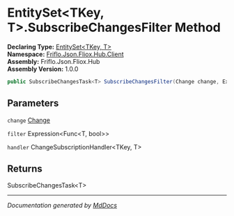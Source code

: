 ﻿<!--  
  <auto-generated>   
    The contents of this file were generated by a tool.  
    Changes to this file may be list if the file is regenerated  
  </auto-generated>   
-->

# EntitySet\<TKey, T\>.SubscribeChangesFilter Method

**Declaring Type:** [EntitySet\<TKey, T\>](../index.md)  
**Namespace:** [Friflo.Json.Fliox.Hub.Client](../../index.md)  
**Assembly:** Friflo.Json.Fliox.Hub  
**Assembly Version:** 1.0.0

```csharp
public SubscribeChangesTask<T> SubscribeChangesFilter(Change change, Expression<Func<T, bool>> filter, ChangeSubscriptionHandler<TKey, T> handler);
```

## Parameters

`change`  [Change](../../../Protocol/Tasks/Change/index.md)

`filter`  Expression\<Func\<T, bool\>\>

`handler`  ChangeSubscriptionHandler\<TKey, T\>

## Returns

SubscribeChangesTask\<T\>

___

*Documentation generated by [MdDocs](https://github.com/ap0llo/mddocs)*
